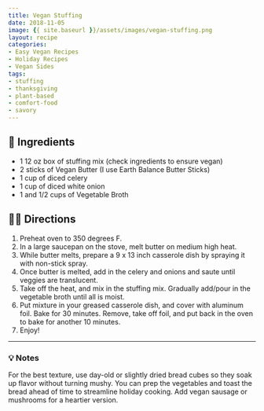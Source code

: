```yaml
---
title: Vegan Stuffing
date: 2018-11-05
image: {{ site.baseurl }}/assets/images/vegan-stuffing.png
layout: recipe
categories:
- Easy Vegan Recipes
- Holiday Recipes
- Vegan Sides
tags:
- stuffing
- thanksgiving
- plant-based
- comfort-food
- savory
---
```


## 🧾 Ingredients

- 1 12 oz box of stuffing mix (check ingredients to ensure vegan)
- 2 sticks of Vegan Butter (I use Earth Balance Butter Sticks)
- 1 cup of diced celery
- 1 cup of diced white onion
- 1 and 1/2 cups of Vegetable Broth

## 👩‍🍳 Directions

1. Preheat oven to 350 degrees F.
2. In a large saucepan on the stove, melt butter on medium high heat.
3. While butter melts, prepare a 9 x 13 inch casserole dish by spraying it with non-stick spray.
4. Once butter is melted, add in the celery and onions and saute until veggies are translucent.
5. Take off the heat, and mix in the stuffing mix. Gradually add/pour in the vegetable broth until all is moist.
6. Put mixture in your greased casserole dish, and cover with aluminum foil. Bake for 30 minutes. Remove, take off foil, and put back in the oven to bake for another 10 minutes.
7. Enjoy!


---

### 💡 Notes

For the best texture, use day-old or slightly dried bread cubes so they soak up flavor without turning mushy. You can prep the vegetables and toast the bread ahead of time to streamline holiday cooking. Add vegan sausage or mushrooms for a heartier version.
